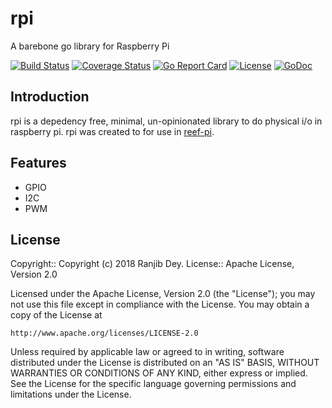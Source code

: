 # rpi

A barebone go library for Raspberry Pi

[![Build Status](https://github.com/reef-pi/rpi/workflows/go/badge.svg?branch=main)](https://github.com/reef-pi/rpi/actions)
[![Coverage Status](https://codecov.io/gh/reef-pi/rpi/branch/main/graph/badge.svg)](https://codecov.io/gh/reef-pi/rpi)
[![Go Report Card](https://goreportcard.com/badge/reef-pi/rpi)](https://goreportcard.com/report/reef-pi/rpi)
[![License](https://img.shields.io/badge/License-Apache%202.0-blue.svg)](https://github.com/reef-pi/rpi/blob/master/LICENSE.txt)
[![GoDoc](https://godoc.org/github.com/reef-pi/rpi?status.svg)](https://godoc.org/github.com/reef-pi/rpi)

## Introduction

rpi is a depedency free, minimal, un-opinionated library to do physical i/o in raspberry pi.
rpi was created to for use in [reef-pi](http://reef-pi.com).


## Features

- GPIO
- I2C
- PWM


## License

Copyright:: Copyright (c) 2018 Ranjib Dey.
License:: Apache License, Version 2.0

Licensed under the Apache License, Version 2.0 (the "License");
you may not use this file except in compliance with the License.
You may obtain a copy of the License at

    http://www.apache.org/licenses/LICENSE-2.0

Unless required by applicable law or agreed to in writing, software
distributed under the License is distributed on an "AS IS" BASIS,
WITHOUT WARRANTIES OR CONDITIONS OF ANY KIND, either express or implied.
See the License for the specific language governing permissions and
limitations under the License.
